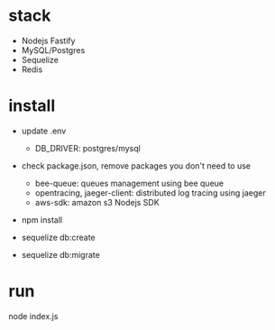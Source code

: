 # stack
- Nodejs Fastify
- MySQL/Postgres
- Sequelize
- Redis

# install
- update .env
	- DB_DRIVER: postgres/mysql

- check package.json, remove packages you don't need to use
    - bee-queue: queues management using bee queue
    - opentracing, jaeger-client: distributed log tracing using jaeger
    - aws-sdk: amazon s3 Nodejs SDK
- npm install
- sequelize db:create
- sequelize db:migrate

# run
node index.js